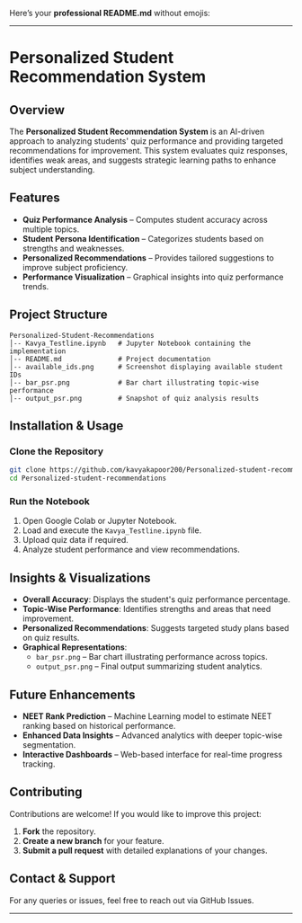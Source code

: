 Here’s your **professional README.md** without emojis:  

---

# **Personalized Student Recommendation System**  

## **Overview**  
The **Personalized Student Recommendation System** is an AI-driven approach to analyzing students' quiz performance and providing targeted recommendations for improvement. This system evaluates quiz responses, identifies weak areas, and suggests strategic learning paths to enhance subject understanding.  

## **Features**  
- **Quiz Performance Analysis** – Computes student accuracy across multiple topics.  
- **Student Persona Identification** – Categorizes students based on strengths and weaknesses.  
- **Personalized Recommendations** – Provides tailored suggestions to improve subject proficiency.  
- **Performance Visualization** – Graphical insights into quiz performance trends.  

## **Project Structure**  
```
Personalized-Student-Recommendations
│-- Kavya_Testline.ipynb   # Jupyter Notebook containing the implementation  
│-- README.md              # Project documentation  
│-- available_ids.png      # Screenshot displaying available student IDs  
│-- bar_psr.png            # Bar chart illustrating topic-wise performance  
│-- output_psr.png         # Snapshot of quiz analysis results  
```

## **Installation & Usage**  
### **Clone the Repository**  
```bash
git clone https://github.com/kavyakapoor200/Personalized-student-recommendations.git
cd Personalized-student-recommendations
```

### **Run the Notebook**  
1. Open Google Colab or Jupyter Notebook.  
2. Load and execute the `Kavya_Testline.ipynb` file.  
3. Upload quiz data if required.  
4. Analyze student performance and view recommendations.  

## **Insights & Visualizations**  
- **Overall Accuracy**: Displays the student's quiz performance percentage.  
- **Topic-Wise Performance**: Identifies strengths and areas that need improvement.  
- **Personalized Recommendations**: Suggests targeted study plans based on quiz results.  
- **Graphical Representations**:  
  - `bar_psr.png` – Bar chart illustrating performance across topics.  
  - `output_psr.png` – Final output summarizing student analytics.  

## **Future Enhancements**  
- **NEET Rank Prediction** – Machine Learning model to estimate NEET ranking based on historical performance.  
- **Enhanced Data Insights** – Advanced analytics with deeper topic-wise segmentation.  
- **Interactive Dashboards** – Web-based interface for real-time progress tracking.  

## **Contributing**  
Contributions are welcome! If you would like to improve this project:  
1. **Fork** the repository.  
2. **Create a new branch** for your feature.  
3. **Submit a pull request** with detailed explanations of your changes.  

## **Contact & Support**  
For any queries or issues, feel free to reach out via GitHub Issues.  

---
